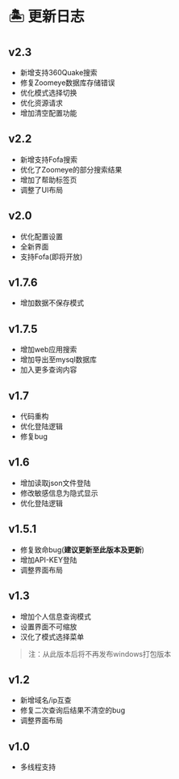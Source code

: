 # 🏝 更新日志

## v2.3
- 新增支持360Quake搜索
- 修复Zoomeye数据库存储错误
- 优化模式选择切换
- 优化资源请求
- 增加清空配置功能

## v2.2
- 新增支持Fofa搜索
- 优化了Zoomeye的部分搜索结果
- 增加了帮助标签页
- 调整了UI布局

## v2.0
- 优化配置设置
- 全新界面
- 支持Fofa(即将开放)

## v1.7.6
- 增加数据不保存模式

## v1.7.5
- 增加web应用搜索
- 增加导出至mysql数据库
- 加入更多查询内容

## v1.7
- 代码重构
- 优化登陆逻辑
- 修复bug

## v1.6
- 增加读取json文件登陆
- 修改敏感信息为隐式显示
- 优化登陆逻辑

## v1.5.1
- 修复致命bug(**建议更新至此版本及更新**)
- 增加API-KEY登陆
- 调整界面布局

## v1.3
- 增加个人信息查询模式
- 设置界面不可缩放
- 汉化了模式选择菜单
> 注：从此版本后将不再发布windows打包版本

## v1.2
- 新增域名/ip互查
- 修复二次查询后结果不清空的bug
- 调整界面布局

## v1.0
- 多线程支持